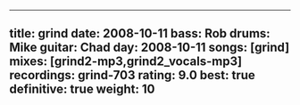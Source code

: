 
---
title: grind
date: 2008-10-11
bass:	Rob
drums:	Mike
guitar:	Chad
day: 2008-10-11
songs: [grind]
mixes: [grind2-mp3,grind2_vocals-mp3]
recordings: grind-703
rating: 9.0
best: true
definitive: true
weight: 10
---
